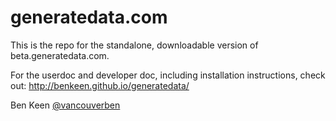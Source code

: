 # generatedata.com

This is the repo for the standalone, downloadable version of beta.generatedata.com.

For the userdoc and developer doc, including installation instructions, check out:
http://benkeen.github.io/generatedata/

Ben Keen
[@vancouverben](https://twitter.com/#!/vancouverben)
